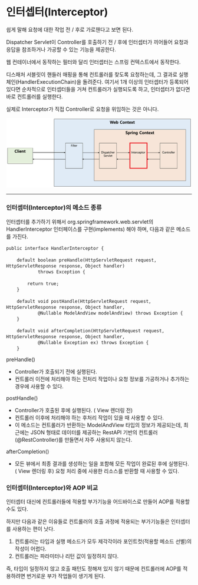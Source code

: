 # 인터셉터(Interceptor)

쉽게 말해 요청에 대한 작업 전 / 후로 가로챈다고 보면 된다.

Dispatcher Servlet이 Controller를 호출하기 전 / 후에 인터셉터가 끼어들어 요청과 응답을 참조하거나 가공할 수 있는 기능을 제공한다.

웹 컨테이너에서 동작하는 필터와 달리 인터셉터는 스프링 컨텍스트에서 동작한다.

디스패처 서블릿이 핸들러 매핑을 통해 컨트롤러를 찾도록 요청하는데, 그 결과로 실행 체인(HandlerExecutionChain)을 돌려준다.
여기서 1개 이상의 인터셉터가 등록되어 있다면 순차적으로 인터셉터들을 거쳐 컨트롤러가 실행되도록 하고,
인터셉터가 없다면 바로 컨트롤러를 실행한다.

실제로 Interceptor가 직접 Controller로 요청을 위임하는 것은 아니다.

![interceptor](/image/interceptor.png)

---

### 인터셉터(Interceptor)의 메소드 종류

인터셉터를 추가하기 위해서 org.springframework.web.servlet의 HandlerInterceptor 인터페이스를 구현(implements) 해야 하며, 다음과 같은 메소드를 가진다.

````
public interface HandlerInterceptor {

	default boolean preHandle(HttpServletRequest request, HttpServletResponse response, Object handler)
			throws Exception {
 
		return true;
	}
 
	default void postHandle(HttpServletRequest request, HttpServletResponse response, Object handler,
			@Nullable ModelAndView modelAndView) throws Exception {
	}
 
	default void afterCompletion(HttpServletRequest request, HttpServletResponse response, Object handler,
			@Nullable Exception ex) throws Exception {
	}
````

preHandle()
- Controller가 호출되기 전에 실행된다.
- 컨트롤러 이전에 처리해야 하는 전처리 작업이나 요청 정보를 가공하거나 추가하는 경우에 사용할 수 있다.

postHandle()
- Controller가 호출된 후에 실행된다. ( View 렌더링 전)
- 컨트롤러 이후에 처리해야 하는 후처리 작업이 있을 때 사용할 수 있다. 
- 이 메소드는 컨트롤러가 반환하는 ModelAndView 타입의 정보가 제공되는데, 최근에는 JSON 형태로 데이터를 제공하는 RestAPI 기반의 컨트롤러(@RestController)를 만들면서 자주 사용되지 않는다.

afterCompletion()
- 모든 뷰에서 최종 결과를 생성하는 일을 포함해 모든 작업이 완료된 후에 실행된다. ( View 렌더링 후)
  요청 처리 중에 사용한 리소스를 반환할 때 사용할 수 있다.

### 인터셉터(Interceptor)와 AOP 비교

인터셉터 대신에 컨트롤러들에 적용할 부가기능을 어드바이스로 만들어 AOP를 적용할 수도 있다.

하지만 다음과 같은 이유들로 컨트롤러의 호출 과정에 적용되는 부가기능들은 인터셉터를 사용하는 편이 낫다.

1. 컨트롤러는 타입과 실행 메소드가 모두 제각각이라 포인트컷(적용할 메소드 선별)의 작성이 어렵다.
2. 컨트롤러는 파라미터나 리턴 값이 일정하지 않다.

즉, 타입이 일정하지 않고 호출 패턴도 정해져 있지 않기 때문에 컨트롤러에 AOP를 적용하려면 번거로운 부가 작업들이 생기게 된다.
